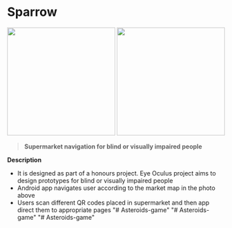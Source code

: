 # Sparrow

<p float="left">
  <img src="https://user-images.githubusercontent.com/47633984/77103999-9124f100-6a1b-11ea-9c0d-acfc34197461.png" height="250" />
  <img src="https://user-images.githubusercontent.com/47633984/77104398-3fc93180-6a1c-11ea-894c-ced2a19ff5c4.png" height="250" />
</p>

> **Supermarket navigation for blind or visually impaired people**

**Description**

- It is designed as part of a honours project. Eye Oculus project aims to design prototypes for blind or visually impaired people
- Android app navigates user according to the market map in the photo above
- Users scan different QR codes placed in supermarket and then app direct them to appropriate pages
"# Asteroids-game" 
"# Asteroids-game" 
"# Asteroids-game" 
